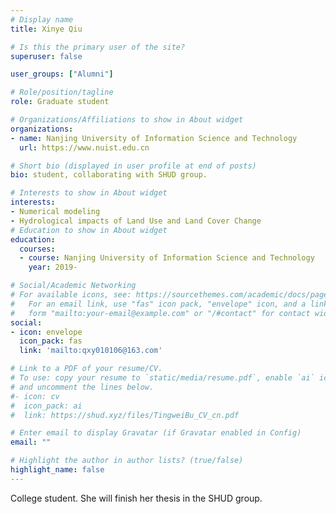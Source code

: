 ```yaml
---
# Display name
title: Xinye Qiu

# Is this the primary user of the site?
superuser: false

user_groups: ["Alumni"]

# Role/position/tagline
role: Graduate student

# Organizations/Affiliations to show in About widget
organizations:
- name: Nanjing University of Information Science and Technology
  url: https://www.nuist.edu.cn

# Short bio (displayed in user profile at end of posts)
bio: student, collaborating with SHUD group.

# Interests to show in About widget
interests:
- Numerical modeling
- Hydrological impacts of Land Use and Land Cover Change
# Education to show in About widget
education:
  courses:
  - course: Nanjing University of Information Science and Technology
    year: 2019-

# Social/Academic Networking
# For available icons, see: https://sourcethemes.com/academic/docs/page-builder/#icons
#   For an email link, use "fas" icon pack, "envelope" icon, and a link in the
#   form "mailto:your-email@example.com" or "/#contact" for contact widget.
social:
- icon: envelope
  icon_pack: fas
  link: 'mailto:qxy010106@163.com'

# Link to a PDF of your resume/CV.
# To use: copy your resume to `static/media/resume.pdf`, enable `ai` icons in `params.toml`,
# and uncomment the lines below.
#- icon: cv
#  icon_pack: ai
#  link: https://shud.xyz/files/TingweiBu_CV_cn.pdf

# Enter email to display Gravatar (if Gravatar enabled in Config)
email: ""

# Highlight the author in author lists? (true/false)
highlight_name: false
---
```

College student. She will finish her thesis in the SHUD group.
